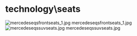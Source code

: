 <h1>technology\seats</h1>
<div class="container text-center">
<div class="row">
<div class="col col-lg-2 col-6">
<img src="https://media.evkx.net/multimedia/technology/seats/mercedeseqsfrontseats_1_xst.jpg" class="img-thumbnail" alt="mercedeseqsfrontseats_1.jpg">
mercedeseqsfrontseats_1.jpg
</div>
<div class="col col-lg-2 col-6">
<img src="https://media.evkx.net/multimedia/technology/seats/mercedeseqssuvseats_xst.jpg" class="img-thumbnail" alt="mercedeseqssuvseats.jpg">
mercedeseqssuvseats.jpg
</div>
</div>
</div>
